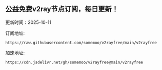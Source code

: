 ## 公益免费v2ray节点订阅，每日更新！
更新时间：2025-10-11

订阅地址:
```
https://raw.githubusercontent.com/somemoo/v2rayfree/main/v2rayfree
```

加速地址:
```
https://cdn.jsdelivr.net/gh/somemoo/v2rayfree@main/v2rayfree
```
